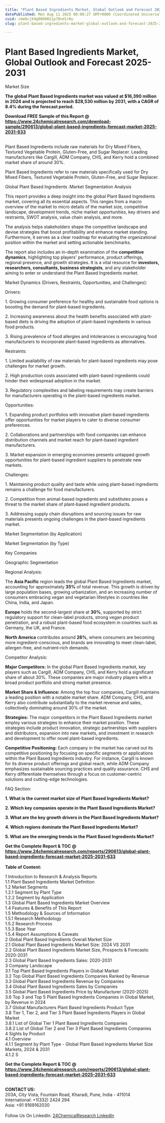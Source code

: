 ```yaml
---
title: "Plant Based Ingredients Market, Global Outlook and Forecast 2025-2031"
datePublished: Mon Aug 11 2025 00:00:27 GMT+0000 (Coordinated Universal Time)
cuid: cme6cjk9g000002jp78nd1r0u
slug: plant-based-ingredients-market-global-outlook-and-forecast-2025-2031-1-1-1

---
```


# Plant Based Ingredients Market, Global Outlook and Forecast 2025-2031

<p>Market Size</p><p>
</p><p><strong>The global Plant Based Ingredients market was valued at $16,390 million in 2024 and is projected to reach $28,530 million by 2031, with a CAGR of 8.4% during the forecast period.</strong></p><div><b>Download FREE Sample of this Report @ 
            <a href="https://www.24chemicalresearch.com/download-sample/290613/global-plant-based-ingredients-forecast-market-2025-2031-633">
            https://www.24chemicalresearch.com/download-sample/290613/global-plant-based-ingredients-forecast-market-2025-2031-633</a></b></div><br><p>
</p><p>Plant Based Ingredients include raw materials for Dry Mixed Fibers, Textured Vegetable Protein, Gluten-Free, and Sugar Replacer. Leading manufacturers like Cargill, ADM Company, CHS, and Kerry hold a combined market share of around 30%.</p><p>
</p><p>Plant Based Ingredients refer to raw materials specifically used for Dry Mixed Fibers, Textured Vegetable Protein, Gluten-Free, and Sugar Replacer.</p><p>
Global Plant Based Ingredients :Market Segmentation Analysis</p><p>
</p><p>This report provides a deep insight into the global Plant Based Ingredients market, covering all its essential aspects. This ranges from a macro overview of the market to micro details of the market size, competitive landscape, development trends, niche market opportunities, key drivers and restraints, SWOT analysis, value chain analysis, and more.</p><p>
</p><p>The analysis helps stakeholders shape the competitive landscape and devise strategies that boost profitability and enhance market standing. Furthermore, it serves as a clear roadmap for evaluating the organizational position within the market and setting actionable benchmarks.</p><p>
</p><p>The report also includes an in-depth examination of the <strong>competitive dynamics</strong>, highlighting top players' performance, product offerings, regional presence, and growth strategies. It is a vital resource for <strong>investors, researchers, consultants, business strategists</strong>, and any stakeholder aiming to enter or understand the Plant Based Ingredients market.</p><p>
Market Dynamics (Drivers, Restraints, Opportunities, and Challenges):</p><p>
Drivers:</p><p>
</p><p>1. Growing consumer preference for healthy and sustainable food options is boosting the demand for plant-based ingredients.</p><p>
</p><p>2. Increasing awareness about the health benefits associated with plant-based diets is driving the adoption of plant-based ingredients in various food products.</p><p>
</p><p>3. Rising prevalence of food allergies and intolerances is encouraging food manufacturers to incorporate plant-based ingredients as alternatives.</p><p>
Restraints:</p><p>
</p><p>1. Limited availability of raw materials for plant-based ingredients may pose challenges for market growth.</p><p>
</p><p>2. High production costs associated with plant-based ingredients could hinder their widespread adoption in the market.</p><p>
</p><p>3. Regulatory complexities and labeling requirements may create barriers for manufacturers operating in the plant-based ingredients market.</p><p>
Opportunities:</p><p>
</p><p>1. Expanding product portfolios with innovative plant-based ingredients offer opportunities for market players to cater to diverse consumer preferences.</p><p>
</p><p>2. Collaborations and partnerships with food companies can enhance distribution channels and market reach for plant-based ingredient manufacturers.</p><p>
</p><p>3. Market expansion in emerging economies presents untapped growth opportunities for plant-based ingredient suppliers to penetrate new markets.</p><p>
Challenges:</p><p>
</p><p>1. Maintaining product quality and taste while using plant-based ingredients remains a challenge for food manufacturers.</p><p>
</p><p>2. Competition from animal-based ingredients and substitutes poses a threat to the market share of plant-based ingredient products.</p><p>
</p><p>3. Addressing supply chain disruptions and sourcing issues for raw materials presents ongoing challenges in the plant-based ingredients market.</p><p>
Market Segmentation (by Application)</p><p>
</p><p>
Market Segmentation (by Type)</p><p>
</p><p>
Key Companies</p><p>
</p><p>
Geographic Segmentation</p><p>
</p><p>
	</p><p>
Regional Analysis:</p><p>
</p><p>The <strong>Asia Pacific</strong> region leads the global Plant Based Ingredients market, accounting for approximately <strong>35%</strong> of total revenue. This growth is driven by large population bases, growing urbanization, and an increasing number of consumers embracing vegan and vegetarian lifestyles in countries like China, India, and Japan.</p><p>
</p><p><strong>Europe</strong> holds the second-largest share at <strong>30%</strong>, supported by strict regulatory support for clean-label products, strong vegan product penetration, and a robust plant-based food ecosystem in countries such as Germany, the UK, and France.</p><p>
</p><p><strong>North America</strong> contributes around <strong>26%</strong>, where consumers are becoming more ingredient-conscious, and brands are innovating to meet clean-label, allergen-free, and nutrient-rich demands.</p><p>
Competitor Analysis:</p><p>
</p><p><strong>Major Competitors:</strong> In the global Plant Based Ingredients market, key players such as Cargill, ADM Company, CHS, and Kerry hold a significant share of about 30%. These companies are major industry players with a broad product portfolio and strong market presence.</p><p>
</p><p><strong>Market Share &amp; Influence:</strong> Among the top four companies, Cargill maintains a leading position with a notable market share. ADM Company, CHS, and Kerry also contribute substantially to the market revenue and sales, collectively dominating around 30% of the market.</p><p>
</p><p><strong>Strategies:</strong> The major competitors in the Plant Based Ingredients market employ various strategies to enhance their market position. These strategies include product innovation, strategic partnerships with suppliers and distributors, expansion into new markets, and investment in research and development to offer novel plant-based ingredients.</p><p>
</p><p><strong>Competitive Positioning:</strong> Each company in the market has carved out its competitive positioning by focusing on specific segments or applications within the Plant Based Ingredients industry. For instance, Cargill is known for its diverse product offerings and global reach, while ADM Company emphasizes sustainable sourcing practices and quality assurance. CHS and Kerry differentiate themselves through a focus on customer-centric solutions and cutting-edge technologies.</p><p>
FAQ Section:</p><p>
</p><p><strong>1. What is the current market size of Plant Based Ingredients Market?</strong></p><p>
</p><p>
</p><p><strong>2. Which key companies operate in the Plant Based Ingredients Market?</strong></p><p>
</p><p>
</p><p><strong>3. What are the key growth drivers in the Plant Based Ingredients Market?</strong></p><p>
</p><p>
</p><p><strong>4. Which regions dominate the Plant Based Ingredients Market?</strong></p><p>
</p><p>
</p><p><strong>5. What are the emerging trends in the Plant Based Ingredients Market?</strong></p><p>
</p>

<div><b>Get the Complete Report & TOC @ 
            <a href="https://www.24chemicalresearch.com/reports/290613/global-plant-based-ingredients-forecast-market-2025-2031-633">
            https://www.24chemicalresearch.com/reports/290613/global-plant-based-ingredients-forecast-market-2025-2031-633</a></b></div><br>
            <b>Table of Content:</b><p>1 Introduction to Research & Analysis Reports<br />
 1.1 Plant Based Ingredients Market Definition<br />
 1.2 Market Segments<br />
 1.2.1 Segment by Plant Type<br />
 1.2.2 Segment by Application<br />
 1.3 Global Plant Based Ingredients Market Overview<br />
 1.4 Features & Benefits of This Report<br />
 1.5 Methodology & Sources of Information<br />
 1.5.1 Research Methodology<br />
 1.5.2 Research Process<br />
 1.5.3 Base Year<br />
 1.5.4 Report Assumptions & Caveats<br />
2 Global Plant Based Ingredients Overall Market Size<br />
 2.1 Global Plant Based Ingredients Market Size: 2024 VS 2031<br />
 2.2 Global Plant Based Ingredients Market Size, Prospects & Forecasts: 2020-2031<br />
 2.3 Global Plant Based Ingredients Sales: 2020-2031<br />
3 Company Landscape<br />
 3.1 Top Plant Based Ingredients Players in Global Market<br />
 3.2 Top Global Plant Based Ingredients Companies Ranked by Revenue<br />
 3.3 Global Plant Based Ingredients Revenue by Companies<br />
 3.4 Global Plant Based Ingredients Sales by Companies<br />
 3.5 Global Plant Based Ingredients Price by Manufacturer (2020-2025)<br />
 3.6 Top 3 and Top 5 Plant Based Ingredients Companies in Global Market, by Revenue in 2024<br />
 3.7 Global Manufacturers Plant Based Ingredients Product Type<br />
 3.8 Tier 1, Tier 2, and Tier 3 Plant Based Ingredients Players in Global Market<br />
 3.8.1 List of Global Tier 1 Plant Based Ingredients Companies<br />
 3.8.2 List of Global Tier 2 and Tier 3 Plant Based Ingredients Companies<br />
4 Sights by Product<br />
 4.1 Overview<br />
 4.1.1 Segment by Plant Type - Global Plant Based Ingredients Market Size Markets, 2024 & 2031<br />
 4.1.2 S</p>

<div><b>Get the Complete Report & TOC @ 
            <a href="https://www.24chemicalresearch.com/reports/290613/global-plant-based-ingredients-forecast-market-2025-2031-633">
            https://www.24chemicalresearch.com/reports/290613/global-plant-based-ingredients-forecast-market-2025-2031-633</a></b></div><br>

<b>CONTACT US:</b><br>
            203A, City Vista, Fountain Road, Kharadi, Pune, India - 411014<br>
            International: +1(332) 2424 294<br>
            Asia: +91 9169162030 <br><br>
            Follow Us On LinkedIn: <a href="https://www.linkedin.com/company/24chemicalresearch/">24ChemicalResearch LinkedIn</a>